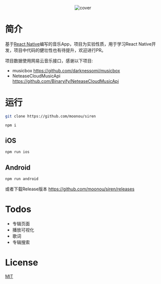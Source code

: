 <div align="center">
 <img src="https://github.com/moonou/siren/raw/master/screenshots/cover.jpg?raw=true" alt="cover"/>
</div>

# 简介

基于[React Native](https://github.com/facebook/react-native)编写的音乐App，项目为实验性质，用于学习React Native开发，项目中代码的健壮性也有待提升，欢迎进行PR。

项目数据使用网易云音乐接口，感谢以下项目:
* musicbox https://github.com/darknessomi/musicbox
* NeteaseCloudMusicApi https://github.com/Binaryify/NeteaseCloudMusicApi

# 运行

```bash
git clone https://github.com/moonou/siren

npm i
```
## iOS
```bash
npm run ios
```
## Android
```bash
npm run android
```
或者下载Release版本
https://github.com/moonou/siren/releases
# Todos
- 专辑页面
- 播放可视化
- 歌词
- 专辑搜索

# License
[MIT](https://github.com/moonou/siren/blob/master/LICENSE)